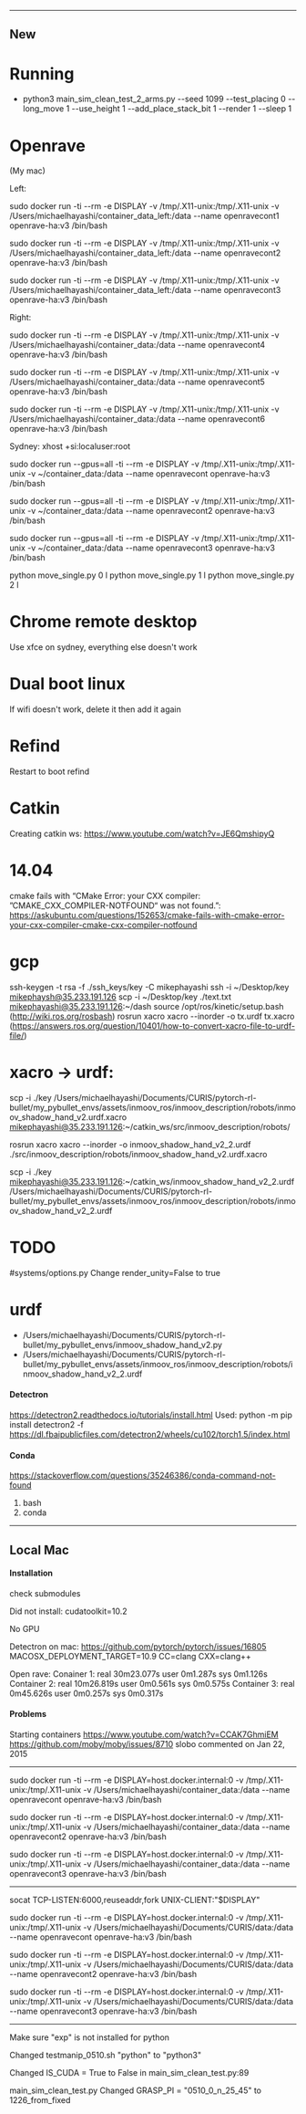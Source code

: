 ----------
New
------------


# Running

- python3 main_sim_clean_test_2_arms.py --seed 1099 --test_placing 0 --long_move 1 --use_height 1 --add_place_stack_bit 1 --render 1 --sleep 1

# Openrave
(My mac)

Left:

sudo docker run -ti --rm -e DISPLAY -v /tmp/.X11-unix:/tmp/.X11-unix -v /Users/michaelhayashi/container_data_left:/data --name openravecont1 openrave-ha:v3 /bin/bash

sudo docker run -ti --rm -e DISPLAY -v /tmp/.X11-unix:/tmp/.X11-unix -v /Users/michaelhayashi/container_data_left:/data --name openravecont2 openrave-ha:v3 /bin/bash

sudo docker run -ti --rm -e DISPLAY -v /tmp/.X11-unix:/tmp/.X11-unix -v /Users/michaelhayashi/container_data_left:/data --name openravecont3 openrave-ha:v3 /bin/bash

Right:

sudo docker run -ti --rm -e DISPLAY -v /tmp/.X11-unix:/tmp/.X11-unix -v /Users/michaelhayashi/container_data:/data --name openravecont4 openrave-ha:v3 /bin/bash

sudo docker run -ti --rm -e DISPLAY -v /tmp/.X11-unix:/tmp/.X11-unix -v /Users/michaelhayashi/container_data:/data --name openravecont5 openrave-ha:v3 /bin/bash

sudo docker run -ti --rm -e DISPLAY -v /tmp/.X11-unix:/tmp/.X11-unix -v /Users/michaelhayashi/container_data:/data --name openravecont6 openrave-ha:v3 /bin/bash

Sydney:
xhost +si:localuser:root

sudo docker run --gpus=all -ti --rm -e DISPLAY -v /tmp/.X11-unix:/tmp/.X11-unix -v ~/container_data:/data --name openravecont openrave-ha:v3 /bin/bash

sudo docker run --gpus=all -ti --rm -e DISPLAY -v /tmp/.X11-unix:/tmp/.X11-unix -v ~/container_data:/data --name openravecont2 openrave-ha:v3 /bin/bash

sudo docker run --gpus=all -ti --rm -e DISPLAY -v /tmp/.X11-unix:/tmp/.X11-unix -v ~/container_data:/data --name openravecont3 openrave-ha:v3 /bin/bash

python move_single.py 0 l
python move_single.py 1 l
python move_single.py 2 l

# Chrome remote desktop
Use xfce on sydney, everything else doesn't work

# Dual boot linux
If wifi doesn't work, delete it then add it again

# Refind
Restart to boot refind


# Catkin

Creating catkin ws:
https://www.youtube.com/watch?v=JE6QmshipyQ

# 14.04
cmake fails with “CMake Error: your CXX compiler: ”CMAKE_CXX_COMPILER-NOTFOUND“ was not found.”: 
https://askubuntu.com/questions/152653/cmake-fails-with-cmake-error-your-cxx-compiler-cmake-cxx-compiler-notfound

# gcp
ssh-keygen -t rsa -f ./ssh_keys/key -C mikephayashi
ssh -i ~/Desktop/key mikephaysh@35.233.191.126
scp -i ~/Desktop/key ./text.txt mikephayashi@35.233.191.126:~/dash
source /opt/ros/kinetic/setup.bash (http://wiki.ros.org/rosbash)
rosrun xacro xacro --inorder -o tx.urdf tx.xacro (https://answers.ros.org/question/10401/how-to-convert-xacro-file-to-urdf-file/)

# xacro -> urdf:

scp -i ./key /Users/michaelhayashi/Documents/CURIS/pytorch-rl-bullet/my_pybullet_envs/assets/inmoov_ros/inmoov_description/robots/inmoov_shadow_hand_v2.urdf.xacro mikephayashi@35.233.191.126:~/catkin_ws/src/inmoov_description/robots/

rosrun xacro xacro --inorder -o inmoov_shadow_hand_v2_2.urdf ./src/inmoov_description/robots/inmoov_shadow_hand_v2.urdf.xacro

scp -i ./key mikephayashi@35.233.191.126:~/catkin_ws/inmoov_shadow_hand_v2_2.urdf /Users/michaelhayashi/Documents/CURIS/pytorch-rl-bullet/my_pybullet_envs/assets/inmoov_ros/inmoov_description/robots/inmoov_shadow_hand_v2_2.urdf


# TODO 

#systems/options.py
Change render_unity=False to true

# urdf
- /Users/michaelhayashi/Documents/CURIS/pytorch-rl-bullet/my_pybullet_envs/inmoov_shadow_hand_v2.py
- /Users/michaelhayashi/Documents/CURIS/pytorch-rl-bullet/my_pybullet_envs/assets/inmoov_ros/inmoov_description/robots/inmoov_shadow_hand_v2_2.urdf


#### Detectron
https://detectron2.readthedocs.io/tutorials/install.html
Used:
python -m pip install detectron2 -f \
  https://dl.fbaipublicfiles.com/detectron2/wheels/cu102/torch1.5/index.html

#### Conda
https://stackoverflow.com/questions/35246386/conda-command-not-found
1. bash
2. conda

------------
Local Mac
------------

#### Installation

check submodules

Did not install:
cudatoolkit=10.2

No GPU

Detectron on mac:
https://github.com/pytorch/pytorch/issues/16805
MACOSX_DEPLOYMENT_TARGET=10.9 CC=clang CXX=clang++

Open rave:
Conainer 1:
real    30m23.077s
user    0m1.287s
sys     0m1.126s
Container 2: 
real    10m26.819s
user    0m0.561s
sys     0m0.575s
Container 3:
real    0m45.626s
user    0m0.257s
sys     0m0.317s

#### Problems

Starting containers
https://www.youtube.com/watch?v=CCAK7GhmiEM
https://github.com/moby/moby/issues/8710 slobo commented on Jan 22, 2015

---

sudo docker run -ti --rm -e DISPLAY=host.docker.internal:0 -v /tmp/.X11-unix:/tmp/.X11-unix -v /Users/michaelhayashi/container_data:/data --name openravecont openrave-ha:v3 /bin/bash

sudo docker run -ti --rm -e DISPLAY=host.docker.internal:0 -v /tmp/.X11-unix:/tmp/.X11-unix -v /Users/michaelhayashi/container_data:/data --name openravecont2 openrave-ha:v3 /bin/bash

sudo docker run -ti --rm -e DISPLAY=host.docker.internal:0 -v /tmp/.X11-unix:/tmp/.X11-unix -v /Users/michaelhayashi/container_data:/data --name openravecont3 openrave-ha:v3 /bin/bash

----

socat TCP-LISTEN:6000,reuseaddr,fork UNIX-CLIENT:\"$DISPLAY\"

sudo docker run -ti --rm -e DISPLAY=host.docker.internal:0 -v /tmp/.X11-unix:/tmp/.X11-unix -v /Users/michaelhayashi/Documents/CURIS/data:/data --name openravecont openrave-ha:v3 /bin/bash

sudo docker run -ti --rm -e DISPLAY=host.docker.internal:0 -v /tmp/.X11-unix:/tmp/.X11-unix -v /Users/michaelhayashi/Documents/CURIS/data:/data --name openravecont2 openrave-ha:v3 /bin/bash

sudo docker run -ti --rm -e DISPLAY=host.docker.internal:0 -v /tmp/.X11-unix:/tmp/.X11-unix -v /Users/michaelhayashi/Documents/CURIS/data:/data --name openravecont3 openrave-ha:v3 /bin/bash

----

Make sure "exp" is not installed for python

Changed testmanip_0510.sh "python" to "python3"

Changed IS_CUDA = True to False in main_sim_clean_test.py:89

main_sim_clean_test.py
Changed GRASP_PI = "0510_0_n_25_45" to 1226_from_fixed
